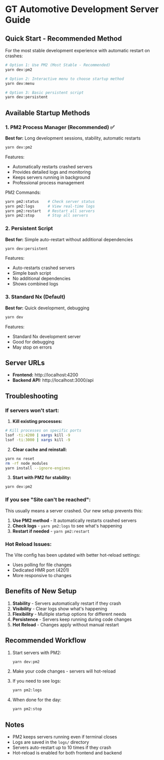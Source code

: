 # GT Automotive Development Server Guide

## Quick Start - Recommended Method

For the most stable development experience with automatic restart on crashes:

```bash
# Option 1: Use PM2 (Most Stable - Recommended)
yarn dev:pm2

# Option 2: Interactive menu to choose startup method
yarn dev:menu

# Option 3: Basic persistent script
yarn dev:persistent
```

## Available Startup Methods

### 1. PM2 Process Manager (Recommended) ✅
**Best for:** Long development sessions, stability, automatic restarts

```bash
yarn dev:pm2
```

Features:
- Automatically restarts crashed servers
- Provides detailed logs and monitoring
- Keeps servers running in background
- Professional process management

PM2 Commands:
```bash
yarn pm2:status    # Check server status
yarn pm2:logs      # View real-time logs
yarn pm2:restart   # Restart all servers
yarn pm2:stop      # Stop all servers
```

### 2. Persistent Script
**Best for:** Simple auto-restart without additional dependencies

```bash
yarn dev:persistent
```

Features:
- Auto-restarts crashed servers
- Simple bash script
- No additional dependencies
- Shows combined logs

### 3. Standard Nx (Default)
**Best for:** Quick development, debugging

```bash
yarn dev
```

Features:
- Standard Nx development server
- Good for debugging
- May stop on errors

## Server URLs

- **Frontend:** http://localhost:4200
- **Backend API:** http://localhost:3000/api

## Troubleshooting

### If servers won't start:

1. **Kill existing processes:**
```bash
# Kill processes on specific ports
lsof -ti:4200 | xargs kill -9
lsof -ti:3000 | xargs kill -9
```

2. **Clear cache and reinstall:**
```bash
yarn nx reset
rm -rf node_modules
yarn install --ignore-engines
```

3. **Start with PM2 for stability:**
```bash
yarn dev:pm2
```

### If you see "Site can't be reached":

This usually means a server crashed. Our new setup prevents this:

1. **Use PM2 method** - It automatically restarts crashed servers
2. **Check logs** - `yarn pm2:logs` to see what's happening
3. **Restart if needed** - `yarn pm2:restart`

### Hot Reload Issues:

The Vite config has been updated with better hot-reload settings:
- Uses polling for file changes
- Dedicated HMR port (4201)
- More responsive to changes

## Benefits of New Setup

1. **Stability** - Servers automatically restart if they crash
2. **Visibility** - Clear logs show what's happening
3. **Flexibility** - Multiple startup options for different needs
4. **Persistence** - Servers keep running during code changes
5. **Hot Reload** - Changes apply without manual restart

## Recommended Workflow

1. Start servers with PM2:
   ```bash
   yarn dev:pm2
   ```

2. Make your code changes - servers will hot-reload

3. If you need to see logs:
   ```bash
   yarn pm2:logs
   ```

4. When done for the day:
   ```bash
   yarn pm2:stop
   ```

## Notes

- PM2 keeps servers running even if terminal closes
- Logs are saved in the `logs/` directory
- Servers auto-restart up to 10 times if they crash
- Hot-reload is enabled for both frontend and backend